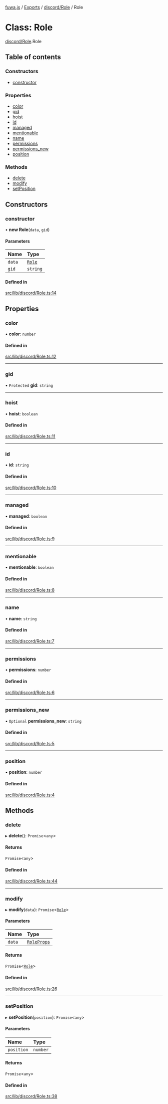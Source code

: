 [fuwa.js](../README.md) / [Exports](../modules.md) / [discord/Role](../modules/discord_Role.md) / Role

# Class: Role

[discord/Role](../modules/discord_Role.md).Role

## Table of contents

### Constructors

- [constructor](discord_Role.Role.md#constructor)

### Properties

- [color](discord_Role.Role.md#color)
- [gid](discord_Role.Role.md#gid)
- [hoist](discord_Role.Role.md#hoist)
- [id](discord_Role.Role.md#id)
- [managed](discord_Role.Role.md#managed)
- [mentionable](discord_Role.Role.md#mentionable)
- [name](discord_Role.Role.md#name)
- [permissions](discord_Role.Role.md#permissions)
- [permissions_new](discord_Role.Role.md#permissions_new)
- [position](discord_Role.Role.md#position)

### Methods

- [delete](discord_Role.Role.md#delete)
- [modify](discord_Role.Role.md#modify)
- [setPosition](discord_Role.Role.md#setposition)

## Constructors

### constructor

• **new Role**(`data`, `gid`)

#### Parameters

| Name | Type |
| :------ | :------ |
| `data` | [`Role`](../interfaces/_DiscordAPI.Role.md) |
| `gid` | `string` |

#### Defined in

[src/lib/discord/Role.ts:14](https://github.com/Fuwajs/Fuwa.js/blob/6865cb6/src/lib/discord/Role.ts#L14)

## Properties

### color

• **color**: `number`

#### Defined in

[src/lib/discord/Role.ts:12](https://github.com/Fuwajs/Fuwa.js/blob/6865cb6/src/lib/discord/Role.ts#L12)

___

### gid

• `Protected` **gid**: `string`

___

### hoist

• **hoist**: `boolean`

#### Defined in

[src/lib/discord/Role.ts:11](https://github.com/Fuwajs/Fuwa.js/blob/6865cb6/src/lib/discord/Role.ts#L11)

___

### id

• **id**: `string`

#### Defined in

[src/lib/discord/Role.ts:10](https://github.com/Fuwajs/Fuwa.js/blob/6865cb6/src/lib/discord/Role.ts#L10)

___

### managed

• **managed**: `boolean`

#### Defined in

[src/lib/discord/Role.ts:9](https://github.com/Fuwajs/Fuwa.js/blob/6865cb6/src/lib/discord/Role.ts#L9)

___

### mentionable

• **mentionable**: `boolean`

#### Defined in

[src/lib/discord/Role.ts:8](https://github.com/Fuwajs/Fuwa.js/blob/6865cb6/src/lib/discord/Role.ts#L8)

___

### name

• **name**: `string`

#### Defined in

[src/lib/discord/Role.ts:7](https://github.com/Fuwajs/Fuwa.js/blob/6865cb6/src/lib/discord/Role.ts#L7)

___

### permissions

• **permissions**: `number`

#### Defined in

[src/lib/discord/Role.ts:6](https://github.com/Fuwajs/Fuwa.js/blob/6865cb6/src/lib/discord/Role.ts#L6)

___

### permissions\_new

• `Optional` **permissions\_new**: `string`

#### Defined in

[src/lib/discord/Role.ts:5](https://github.com/Fuwajs/Fuwa.js/blob/6865cb6/src/lib/discord/Role.ts#L5)

___

### position

• **position**: `number`

#### Defined in

[src/lib/discord/Role.ts:4](https://github.com/Fuwajs/Fuwa.js/blob/6865cb6/src/lib/discord/Role.ts#L4)

## Methods

### delete

▸ **delete**(): `Promise`<`any`\>

#### Returns

`Promise`<`any`\>

#### Defined in

[src/lib/discord/Role.ts:44](https://github.com/Fuwajs/Fuwa.js/blob/6865cb6/src/lib/discord/Role.ts#L44)

___

### modify

▸ **modify**(`data`): `Promise`<[`Role`](discord_Role.Role.md)\>

#### Parameters

| Name | Type |
| :------ | :------ |
| `data` | [`RoleProps`](../modules/_DiscordAPI.md#roleprops) |

#### Returns

`Promise`<[`Role`](discord_Role.Role.md)\>

#### Defined in

[src/lib/discord/Role.ts:26](https://github.com/Fuwajs/Fuwa.js/blob/6865cb6/src/lib/discord/Role.ts#L26)

___

### setPosition

▸ **setPosition**(`position`): `Promise`<`any`\>

#### Parameters

| Name | Type |
| :------ | :------ |
| `position` | `number` |

#### Returns

`Promise`<`any`\>

#### Defined in

[src/lib/discord/Role.ts:38](https://github.com/Fuwajs/Fuwa.js/blob/6865cb6/src/lib/discord/Role.ts#L38)
